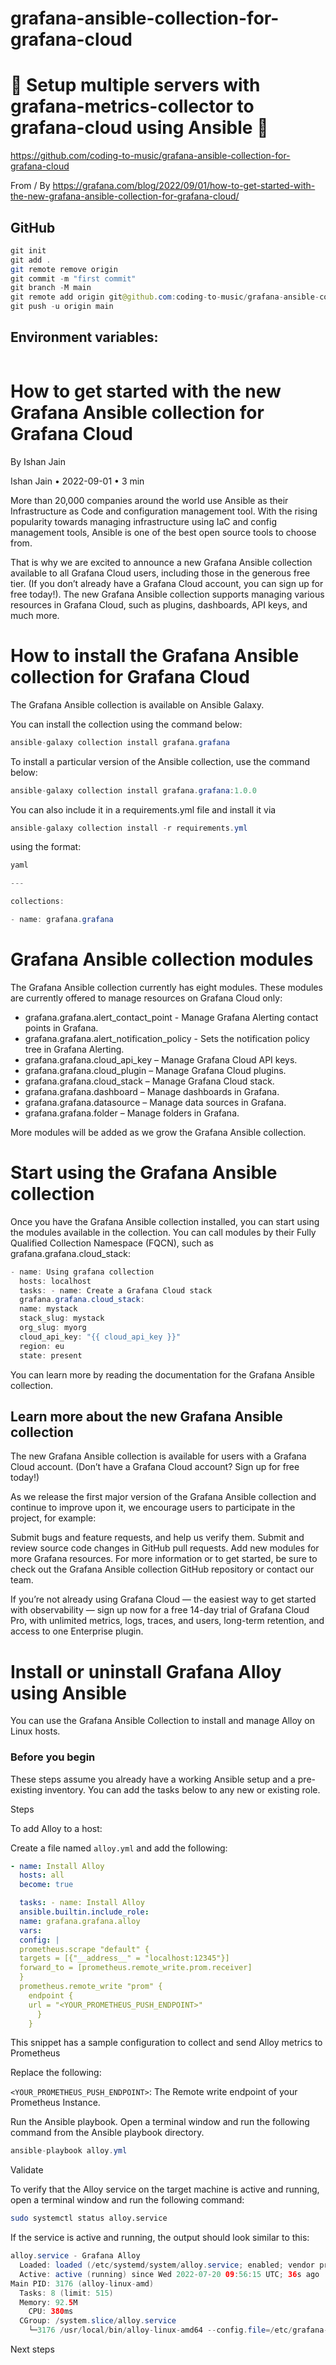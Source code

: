 # grafana-ansible-collection-for-grafana-cloud

# 🚀 Setup multiple servers with grafana-metrics-collector to grafana-cloud using Ansible 🚀

https://github.com/coding-to-music/grafana-ansible-collection-for-grafana-cloud

From / By https://grafana.com/blog/2022/09/01/how-to-get-started-with-the-new-grafana-ansible-collection-for-grafana-cloud/

## GitHub

```java
git init
git add .
git remote remove origin
git commit -m "first commit"
git branch -M main
git remote add origin git@github.com:coding-to-music/grafana-ansible-collection-for-grafana-cloud.git
git push -u origin main
```

## Environment variables:

```java

```

# How to get started with the new Grafana Ansible collection for Grafana Cloud

By Ishan Jain

Ishan Jain • 2022-09-01 • 3 min

More than 20,000 companies around the world use Ansible as their Infrastructure as Code and configuration management tool. With the rising popularity towards managing infrastructure using IaC and config management tools, Ansible is one of the best open source tools to choose from.

That is why we are excited to announce a new Grafana Ansible collection available to all Grafana Cloud users, including those in the generous free tier. (If you don’t already have a Grafana Cloud account, you can sign up for free today!). The new Grafana Ansible collection supports managing various resources in Grafana Cloud, such as plugins, dashboards, API keys, and much more.

# How to install the Grafana Ansible collection for Grafana Cloud

The Grafana Ansible collection is available on Ansible Galaxy.

You can install the collection using the command below:

```java
ansible-galaxy collection install grafana.grafana
```

To install a particular version of the Ansible collection, use the command below:

```java
ansible-galaxy collection install grafana.grafana:1.0.0
```

You can also include it in a requirements.yml file and install it via

```java
ansible-galaxy collection install -r requirements.yml
```

using the format:

```java
yaml

---

collections:

- name: grafana.grafana
```

# Grafana Ansible collection modules

The Grafana Ansible collection currently has eight modules. These modules are currently offered to manage resources on Grafana Cloud only:

- grafana.grafana.alert_contact_point - Manage Grafana Alerting contact points in Grafana.
- grafana.grafana.alert_notification_policy - Sets the notification policy tree in Grafana Alerting.
- grafana.grafana.cloud_api_key – Manage Grafana Cloud API keys.
- grafana.grafana.cloud_plugin – Manage Grafana Cloud plugins.
- grafana.grafana.cloud_stack – Manage Grafana Cloud stack.
- grafana.grafana.dashboard – Manage dashboards in Grafana.
- grafana.grafana.datasource – Manage data sources in Grafana.
- grafana.grafana.folder – Manage folders in Grafana.

More modules will be added as we grow the Grafana Ansible collection.

# Start using the Grafana Ansible collection

Once you have the Grafana Ansible collection installed, you can start using the modules available in the collection. You can call modules by their Fully Qualified Collection Namespace (FQCN), such as grafana.grafana.cloud_stack:

```java
- name: Using grafana collection
  hosts: localhost
  tasks: - name: Create a Grafana Cloud stack
  grafana.grafana.cloud_stack:
  name: mystack
  stack_slug: mystack
  org_slug: myorg
  cloud_api_key: "{{ cloud_api_key }}"
  region: eu
  state: present
```

You can learn more by reading the documentation for the Grafana Ansible collection.

## Learn more about the new Grafana Ansible collection

The new Grafana Ansible collection is available for users with a Grafana Cloud account. (Don’t have a Grafana Cloud account? Sign up for free today!)

As we release the first major version of the Grafana Ansible collection and continue to improve upon it, we encourage users to participate in the project, for example:

Submit bugs and feature requests, and help us verify them.
Submit and review source code changes in GitHub pull requests.
Add new modules for more Grafana resources.
For more information or to get started, be sure to check out the Grafana Ansible collection GitHub repository or contact our team.

If you’re not already using Grafana Cloud — the easiest way to get started with observability — sign up now for a free 14-day trial of Grafana Cloud Pro, with unlimited metrics, logs, traces, and users, long-term retention, and access to one Enterprise plugin.

# Install or uninstall Grafana Alloy using Ansible

You can use the Grafana Ansible Collection to install and manage Alloy on Linux hosts.

### Before you begin

These steps assume you already have a working Ansible setup and a pre-existing inventory.
You can add the tasks below to any new or existing role.

Steps

To add Alloy to a host:

Create a file named `alloy.yml` and add the following:

```yaml
- name: Install Alloy
  hosts: all
  become: true

  tasks: - name: Install Alloy
  ansible.builtin.include_role:
  name: grafana.grafana.alloy
  vars:
  config: |
  prometheus.scrape "default" {
  targets = [{"__address__" = "localhost:12345"}]
  forward_to = [prometheus.remote_write.prom.receiver]
  }
  prometheus.remote_write "prom" {
    endpoint {
    url = "<YOUR_PROMETHEUS_PUSH_ENDPOINT>"
      }
    }
```

This snippet has a sample configuration to collect and send Alloy metrics to Prometheus

Replace the following:

`<YOUR_PROMETHEUS_PUSH_ENDPOINT>`: The Remote write endpoint of your Prometheus Instance.

Run the Ansible playbook. Open a terminal window and run the following command from the Ansible playbook directory.

```java
ansible-playbook alloy.yml
```

Validate

To verify that the Alloy service on the target machine is active and running, open a terminal window and run the following command:

```bash
sudo systemctl status alloy.service
```

If the service is active and running, the output should look similar to this:

```java
alloy.service - Grafana Alloy
  Loaded: loaded (/etc/systemd/system/alloy.service; enabled; vendor preset: enabled)
  Active: active (running) since Wed 2022-07-20 09:56:15 UTC; 36s ago
Main PID: 3176 (alloy-linux-amd)
  Tasks: 8 (limit: 515)
  Memory: 92.5M
    CPU: 380ms
  CGroup: /system.slice/alloy.service
    └─3176 /usr/local/bin/alloy-linux-amd64 --config.file=/etc/grafana-cloud/alloy-config.yaml
```

Next steps
